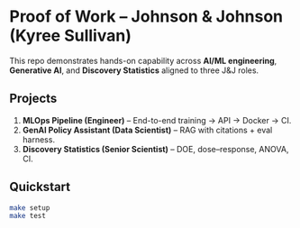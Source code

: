 # Proof of Work – Johnson & Johnson (Kyree Sullivan)

This repo demonstrates hands-on capability across **AI/ML engineering**, **Generative AI**, and **Discovery Statistics** aligned to three J&J roles.

## Projects
1. **MLOps Pipeline (Engineer)** – End-to-end training → API → Docker → CI.  
2. **GenAI Policy Assistant (Data Scientist)** – RAG with citations + eval harness.  
3. **Discovery Statistics (Senior Scientist)** – DOE, dose–response, ANOVA, CI.

## Quickstart
```bash
make setup
make test
```